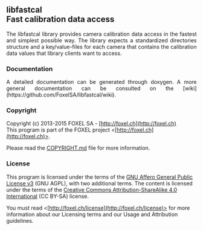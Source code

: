 
## libfastcal<br/>Fast calibration data access

<p align="justify">
The libfastcal library provides camera calibration data access in the fastest and simplest possible way. The library expects a standardized directories structure and a key/value-files for each camera that contains the calibration data values that library clients want to access.
</p>

### Documentation

<p align="justify">
A detailed documentation can be generated through doxygen. A more general documentation can be consulted on the [wiki](https://github.com/FoxelSA/libfastcal/wiki).
</p>

### Copyright

Copyright (c) 2013-2015 FOXEL SA - [http://foxel.ch](http://foxel.ch)<br />
This program is part of the FOXEL project <[http://foxel.ch](http://foxel.ch)>.

Please read the [COPYRIGHT.md](COPYRIGHT.md) file for more information.


### License

This program is licensed under the terms of the
[GNU Affero General Public License v3](http://www.gnu.org/licenses/agpl.html)
(GNU AGPL), with two additional terms. The content is licensed under the terms
of the
[Creative Commons Attribution-ShareAlike 4.0 International](http://creativecommons.org/licenses/by-sa/4.0/)
(CC BY-SA) license.

You must read <[http://foxel.ch/license](http://foxel.ch/license)> for more
information about our Licensing terms and our Usage and Attribution guidelines.


